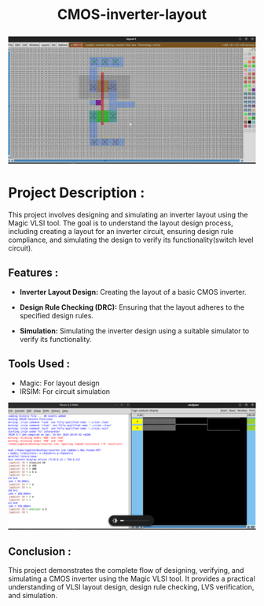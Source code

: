 #  <p align="center">CMOS-inverter-layout</p>

 ![pro](https://github.com/jagadeesh342/CMOS-inverter-layout/blob/main/Magic%20layout%20of%20INVERTER.png)

# Project Description :
This project involves designing and simulating an inverter layout using the Magic VLSI tool. 
    The goal is to understand the layout design process, including creating a layout for an inverter circuit, 
    ensuring design rule compliance, and simulating the design to verify its functionality(switch level circuit).


## Features :

   - **Inverter Layout Design:** Creating the layout of a basic CMOS inverter.
    <br>
   - **Design Rule Checking (DRC):** Ensuring that the layout adheres to the specified design rules.
    <br>
   
   - **Simulation:** Simulating the inverter design using a suitable simulator to verify its functionality.
    <br>


## Tools Used :
- Magic: For layout design
- IRSIM: For circuit simulation



![pro](https://github.com/jagadeesh342/CMOS-inverter-layout/blob/main/Simulation%20in%20IRSIM.png)

## Conclusion :
   This project demonstrates the complete flow of designing, verifying, and simulating a CMOS inverter using the Magic VLSI tool.
    It provides a practical understanding of VLSI layout design, design rule checking, LVS verification, and simulation.
